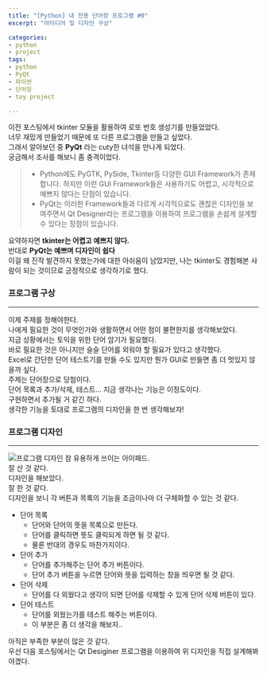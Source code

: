 ```yaml
---
title: "[Python] 내 전용 단어장 프로그램 #0"
excerpt: "아이디어 및 디자인 구상"

categories:
- python
- project
tags:
- python
- PyQt
- 파이썬
- 단어장
- toy project

---
```


이전 포스팅에서 tkinter 모듈을 활용하여 로또 번호 생성기를 만들었었다.  
너무 재밌게 만들었기 때문에 또 다른 프로그램을 만들고 싶었다.  
그래서 알아보던 중 **PyQt** 라는 cuty한 녀석을 만나게 되었다.  
궁금해서 조사를 해보니 좀 충격이었다.  
> * Python에도 PyGTK, PySide, Tkinter등 다양한 GUI Framework가 존재합니다.  하지만 이런 GUI Framework들은 사용하기도 어렵고, 시각적으로 예쁘지 않다는 단점이 있습니다.
> * PyQt는 이러한 Framework들과 다르게 시각적으로도 괜찮은 디자인을 보여주면서 Qt Designer라는 프로그램을 이용하여 프로그램을 손쉽게 설계할 수 있다는 장점이 있습니다.

요약하자면 **tkinter는 어렵고 예쁘지 않다.**  
반대로 **PyQt는 예쁘며 디자인이 쉽다**  
이걸 왜 진작 발견하지 못했는가에 대한 아쉬움이 남았지만, 나는 tkinter도 경험해본 사람이 되는 것이므로 긍정적으로 생각하기로 했다.  

### 프로그램 구상
- - -
이제 주제를 정해야한다.  
나에게 필요한 것이 무엇인가와 생활하면서 어떤 점이 불편한지를 생각해보았다.  
지금 상황에서는 토익을 위한 단어 암기가 필요했다.  
바로 필요한 것은 아니지만 슬슬 단어를 외워야 할 필요가 있다고 생각했다.  
Excel로 간단한 단어 테스트기를 만들 수도 있지만 뭔가 GUI로 만들면 좀 더 멋있지 않을까 싶다.  
주제는 단어장으로 당첨이다.  
단어 목록과 추가/삭제, 테스트... 지금 생각나는 기능은 이정도이다.  
구현하면서 추가될 거 같긴 하다.  
생각한 기능을 토대로 프로그램의 디자인을 한 번 생각해보자!  

### 프로그램 디자인
- - -
![프로그램 디자인](https://user-images.githubusercontent.com/37354733/74513725-97243f80-4f4e-11ea-82cc-502d40578ad1.png)
참 유용하게 쓰이는 아이패드.  
잘 산 것 같다.  
디자인을 해보았다.  
잘 한 것 같다.  
디자인을 보니 각 버튼과 목록의 기능을 조금이나마 더 구체화할 수 있는 것 같다.  


- 단어 목록  
  + 단어와 단어의 뜻을 목록으로 만든다.  
  + 단어를 클릭하면 뜻도 클릭되게 하면 될 것 같다.  
  + 물론 반대의 경우도 마찬가지이다.  
- 단어 추가
  + 단어를 추가해주는 단어 추가 버튼이다.
  + 단어 추가 버튼을 누르면 단어와 뜻을 입력하는 창을 띄우면 될 것 같다.
- 단어 삭제
  + 단어를 다 외웠다고 생각이 되면 단어를 삭제할 수 있게 단어 삭제 버튼이 있다.  
- 단어 테스트  
  + 단어를 외웠는가를 테스트 해주는 버튼이다.  
  + 이 부분은 좀 더 생각을 해보자..  

아직은 부족한 부분이 많은 것 같다.  
우선 다음 포스팅에서는 Qt Desiginer 프로그램을 이용하여 위 디자인을 직접 설계해봐야겠다.  
